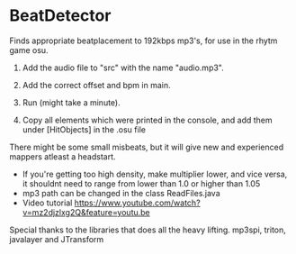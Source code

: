 # BeatDetector

Finds appropriate beatplacement to 192kbps mp3's, for use in the rhytm game osu.

1. Add the audio file to "src" with the name "audio.mp3".

2. Add the correct offset and bpm in main.

3. Run (might take a minute).

4. Copy all elements which were printed in the console, and add them under [HitObjects] in the .osu file

There might be some small misbeats, but it will give new and experienced mappers atleast a headstart. 

* If you're getting too high density, make multiplier lower, and vice versa, it shouldnt need to range from lower than 1.0 or higher than 1.05
* mp3 path can be changed in the class ReadFiles.java
* Video tutorial https://www.youtube.com/watch?v=mz2djzlxg2Q&feature=youtu.be

Special thanks to the libraries that does all the heavy lifting. mp3spi, triton, javalayer and JTransform
